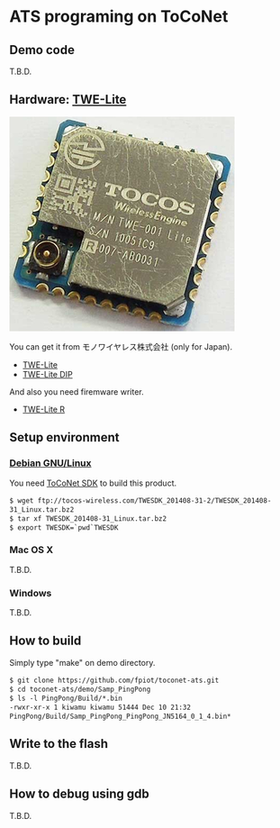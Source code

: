 # ATS programing on ToCoNet

## Demo code

T.B.D.

## Hardware: [TWE-Lite](http://mono-wireless.com/jp/products/index.html)

![](img/TWE-Lite.jpg)

You can get it from モノワイヤレス株式会社 (only for Japan).

* [TWE-Lite](http://mono-wireless.com/jp/products/TWE-001Lite.html)
* [TWE-Lite DIP](http://mono-wireless.com/jp/products/TWE-Lite-DIP/index.html)

And also you need firemware writer.

* [TWE-Lite R](http://mono-wireless.com/jp/products/TWE-Lite-R/index.html)

## Setup environment
### [Debian GNU/Linux](https://www.debian.org/)

You need [ToCoNet SDK](http://mono-wireless.com/jp/products/ToCoNet/TWESDK.html) to build this product.

```
$ wget ftp://tocos-wireless.com/TWESDK_201408-31-2/TWESDK_201408-31_Linux.tar.bz2
$ tar xf TWESDK_201408-31_Linux.tar.bz2
$ export TWESDK=`pwd`TWESDK
```

### Mac OS X

T.B.D.

### Windows

T.B.D.

## How to build

Simply type "make" on demo directory.

```
$ git clone https://github.com/fpiot/toconet-ats.git
$ cd toconet-ats/demo/Samp_PingPong
$ ls -l PingPong/Build/*.bin
-rwxr-xr-x 1 kiwamu kiwamu 51444 Dec 10 21:32 PingPong/Build/Samp_PingPong_PingPong_JN5164_0_1_4.bin*
```

## Write to the flash

T.B.D.

## How to debug using gdb

T.B.D.
